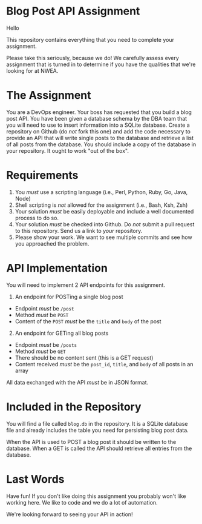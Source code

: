 # Blog Post API Assignment

Hello

This repository contains everything that you need to complete your assignment.

Please take this seriously, because we do!  We carefully assess every assignment that is
turned in to determine if you have the qualities that we're looking for at NWEA.

# The Assignment

You are a DevOps engineer.  Your boss has requested that you build a blog post API.
You have been given a database schema by the DBA team that you will need to use to insert information into a SQLite database.
Create a repository on Github (do *not* fork this one) and add the code necessary to provide an API that will write single posts to the
database and retrieve a list of all posts from the database.  You should include a copy of the database in your repository.
It ought to work "out of the box".

# Requirements

1. You *must* use a scripting language (i.e., Perl, Python, Ruby, Go, Java, Node)
2. Shell scripting is *not* allowed for the assignment (i.e., Bash, Ksh, Zsh)
3. Your solution *must* be easily deployable and include a well documented process to do so.
4. Your solution *must* be checked into Github.  Do *not* submit a pull request to this repository.  Send us a link to *your* repository.
5. Please show your work.  We want to see multiple commits and see how you approached the problem.

# API Implementation

You will need to implement 2 API endpoints for this assignment.

1. An endpoint for POSTing a single blog post
  * Endpoint *must* be `/post`
  * Method *must* be `POST`
  * Content of the `POST` *must* be the `title` and `body` of the post
2. An endpoint for GETing all blog posts
  * Endpoint *must* be `/posts`
  * Method *must* be `GET`
  * There should be no content sent (this is a GET request)
  * Content received *must* be the `post_id`, `title`, and `body` of all posts in an array

All data exchanged with the API *must* be in JSON format.

# Included in the Repository

You will find a file called `blog.db` in the repository.  It is a SQLite database file and already includes the table you need for persisting blog post data.

When the API is used to POST a blog post it should be written to the database.  When a GET is called the API should retrieve all entries from the database.

# Last Words

Have fun!  If you don't like doing this assignment you probably won't like working here.  We like to code and we do a lot of automation.

We're looking forward to seeing your API in action!

